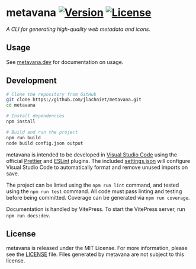 # metavana [![Version](https://img.shields.io/npm/v/metavana)](https://www.npmjs.com/package/metavana) [![License](https://img.shields.io/github/license/jlachniet/metavana)](LICENSE)

_A CLI for generating high-quality web metadata and icons._

## Usage

See [metavana.dev](https://metavana.dev/) for documentation on usage.

## Development

```bash
# Clone the repository from GitHub
git clone https://github.com/jlachniet/metavana.git
cd metavana

# Install dependencies
npm install

# Build and run the project
npm run build
node build config.json output
```

metavana is intended to be developed in [Visual Studio Code](https://code.visualstudio.com/) using the official [Prettier](https://marketplace.visualstudio.com/items?itemName=esbenp.prettier-vscode) and [ESLint](https://marketplace.visualstudio.com/items?itemName=dbaeumer.vscode-eslint) plugins. The included [settings.json](.vscode/settings.json) will configure Visual Studio Code to automatically format and remove unused imports on save.

The project can be linted using the `npm run lint` command, and tested using the `npm run test` command. All code must pass linting and testing before being committed. Coverage can be generated via `npm run coverage`.

Documentation is handled by VitePress. To start the VitePress server, run `npm run docs:dev`.

## License

metavana is released under the MIT License. For more information, please see the [LICENSE](LICENSE) file. Files generated by metavana are not subject to this license.
